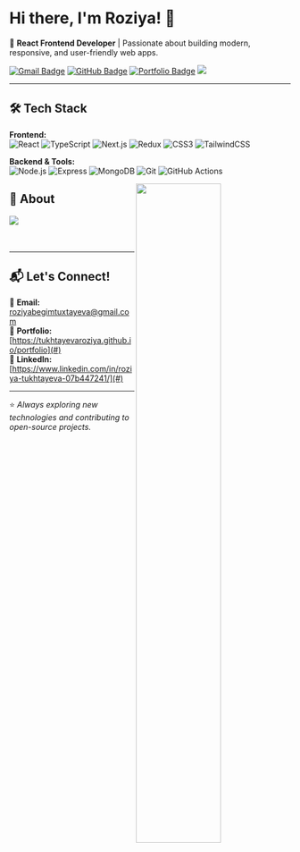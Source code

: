 # Hi there, I'm Roziya! 👋  
🚀 **React Frontend Developer** | Passionate about building modern, responsive, and user-friendly web apps.  

[![Gmail Badge](https://img.shields.io/badge/-Gmail-D14836?style=flat&logo=Gmail&logoColor=white)](mailto:roziyabegimtuxtayeva@gmail.com
)
[![GitHub Badge](https://img.shields.io/badge/-GitHub-181717?style=flat&logo=github&logoColor=white)](https://github.com/TukhtayevaRoziya)
[![Portfolio Badge](https://img.shields.io/badge/-Portfolio-000?style=flat&logo=vercel&logoColor=white)](https://tukhtayevaroziya.github.io/portfolio)
![](https://komarev.com/ghpvc/?username=TukhtayevaRoziya&color=green)

---

## 🛠 Tech Stack
**Frontend:**  
![React](https://img.shields.io/badge/React-61DAFB?style=flat&logo=react&logoColor=black)
![TypeScript](https://img.shields.io/badge/TypeScript-007ACC?style=flat&logo=typescript&logoColor=white)
![Next.js](https://img.shields.io/badge/Next.js-000000?style=flat&logo=nextdotjs&logoColor=white)
![Redux](https://img.shields.io/badge/Redux-764ABC?style=flat&logo=redux&logoColor=white)
![CSS3](https://img.shields.io/badge/CSS-1572B6?style=flat&logo=css3&logoColor=white)
![TailwindCSS](https://img.shields.io/badge/Tailwind-38B2AC?style=flat&logo=tailwind-css&logoColor=white)

**Backend & Tools:**  
![Node.js](https://img.shields.io/badge/Node.js-339933?style=flat&logo=node.js&logoColor=white)
![Express](https://img.shields.io/badge/Express-000000?style=flat&logo=express&logoColor=white)
![MongoDB](https://img.shields.io/badge/MongoDB-47A248?style=flat&logo=mongodb&logoColor=white)
![Git](https://img.shields.io/badge/Git-F05032?style=flat&logo=git&logoColor=white)
![GitHub Actions](https://img.shields.io/badge/GitHub%20Actions-2088FF?style=flat&logo=github-actions&logoColor=white)


<img align="right" width='55%' src="https://github-readme-stats.vercel.app/api?username=TukhtayevaRoziya&show_icons=true&hide_border=true">

## 🧐 About
<div>

<a href="https://github.com/TukhtayevaRoziya">
  <img align="center" src="https://github-readme-stats.vercel.app/api?username=TukhtayevaRoziya&show_icons=true&theme=radical" />
</a>
</div>
</br>


<br />

<!-- <div  align="center"> <img src="https://activity-graph.herokuapp.com/graph?username=TukhtayevaRoziya&theme=xcode" /></div>
</div> -->

---

## 📬 Let's Connect!
💌 **Email:** roziyabegimtuxtayeva@gmail.com  
💼 **Portfolio:** [https://tukhtayevaroziya.github.io/portfolio](#)  
📱 **LinkedIn:** [https://www.linkedin.com/in/roziya-tukhtayeva-07b447241/](#)  

---

⭐ *Always exploring new technologies and contributing to open-source projects.*
